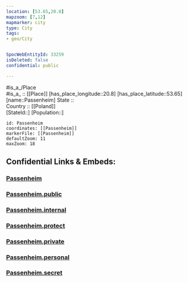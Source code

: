```yaml
---
location: [53.65,20.8] 
mapzoom: [7,12] 
mapmarker: city 
type: City
tags:
- geo/City


SpocWebEntityId: 33259
isDeleted: false
confidential: public

---
```

#is_a_/Place  
#is_a_ :: [[Place]] 
[has_place_longitude::20.8] 
[has_place_latitude::53.65] 
[name::Passenheim] 
State ::  
Country :: [[Poland]]  
[StateId::] 
[Population::] 



```leaflet
id: Passenheim
coordinates: [[Passenheim]] 
markerFile: [[Passenheim]] 
defaultZoom: 11 
maxZoom: 18
```


## Confidential Links & Embeds: 

### [Passenheim](/_Standards/Earth/Continent/Europe/Europe~East/Poland/Provinces~Poland/Warmian-Masurian/City/Passenheim.md) 

### [Passenheim.public](/_public/Earth/Continent/Europe/Europe~East/Poland/Provinces~Poland/Warmian-Masurian/City/Passenheim.public.md) 

### [Passenheim.internal](/_internal/Earth/Continent/Europe/Europe~East/Poland/Provinces~Poland/Warmian-Masurian/City/Passenheim.internal.md) 

### [Passenheim.protect](/_protect/Earth/Continent/Europe/Europe~East/Poland/Provinces~Poland/Warmian-Masurian/City/Passenheim.protect.md) 

### [Passenheim.private](/_private/Earth/Continent/Europe/Europe~East/Poland/Provinces~Poland/Warmian-Masurian/City/Passenheim.private.md) 

### [Passenheim.personal](/_personal/Earth/Continent/Europe/Europe~East/Poland/Provinces~Poland/Warmian-Masurian/City/Passenheim.personal.md) 

### [Passenheim.secret](/_secret/Earth/Continent/Europe/Europe~East/Poland/Provinces~Poland/Warmian-Masurian/City/Passenheim.secret.md)

